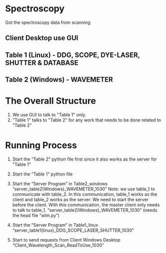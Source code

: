 # Spectroscopy
Got the spectroscopy data from scanning 

## Client Desktop use GUI
## Table 1 (Linux) - DDG, SCOPE, DYE-LASER, SHUTTER & DATABASE
## Table 2 (Windows) - WAVEMETER

# The Overall Structure
1. We use GUI to talk to "Table 1" only.
2. "Table 1" talks to "Table 2" for any work that needs to be done related to "Table 2"

# Running Process
1. Start the "Table 2" python file first since it also works as the server for "Table 1"
2. Start the "Table 1" python file
   
1. Start the “Server Program” in Table2_windows
    “server_table2(Windows)_WAVEMETER_1030”
    Note: we use table_1 to communicate with table_2. In this communication, table_1 works as the client and table_2 works as the server. We need to start the server before the client.
With this communication, the master client only needs to talk to table_1.
“server_table2(Windows)_WAVEMETER_1030”
(needs the head file “wlm.py”)

2. Start the “Server Program” in Table1_linux
“server_table1(linux)_DDG_SCOPE_LASER_SHUTTER_1030”

3. Start to send requests from Client Windows Desktop
“Client_Wavelength_Scan_ReadToUse_1030”



